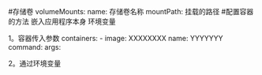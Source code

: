 #存储卷
       volumeMounts:
             name: 存储卷名称
             mountPath: 挂载的路径
#配置容器的方法
       嵌入应用程序本身
       环境变量
                
1。容器传入参数
    containers:
      - image: XXXXXXXX
        name: YYYYYYY
        command: 
        args:

2。通过环境变量
         
      
